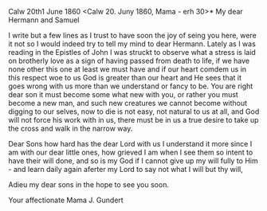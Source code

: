  Calw 20th1 June 1860
 <Calw 20. Juny 1860, Mama - erh 30>*
My dear Hermann and Samuel

I write but a few lines as I trust to have soon the joy of seing you here, were it not so I would indeed try to tell my mind to dear Hermann. Lately as I was reading in the Epistles of John I was struckt to observe what a stress is laid on brotherly love as a sign of having passed from death to life, if we have none other this one at least we must have and if our heart comdem us in this respect woe to us God is greater than our heart and He sees that it goes wrong with us more than we understand or fancy to be. 
You are right dear son it must become some what new with you, or rather you must become a new man, and such new creatures we cannot become without digging to our selves, now to die is not easy, not natural to us at all, and God will not force his work with in us, there must be in us a true desire to take up the cross and walk in the narrow way.

Dear Sons how hard has the dear Lord with us I understand it more since I am with our dear little ones, how grieved I am when I see them so intent to have their will done, and so is my God if I cannot give up my will fully to Him - and learn daily again aferter my Lord to say not what I will but thy will,

Adieu my dear sons in the hope to see you soon.

 Your affectionate Mama J. Gundert

